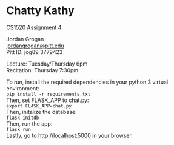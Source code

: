 # Chatty Kathy

CS1520 Assignment 4

Jordan Grogan  
[jordangrogan@pitt.edu](mailto:jordangrogan@pitt.edu)  
Pitt ID: jog89 3779423

Lecture: Tuesday/Thursday 6pm  
Recitation: Thursday 7:30pm

To run, install the required dependencies in your python 3 virtual environment:  
`pip install -r requirements.txt`  
Then, set FLASK_APP to chat.py:  
`export FLASK_APP=chat.py`  
Then, initalize the database:  
`flask initdb`  
Then, run the app:  
`flask run`  
Lastly, go to [http://localhost:5000](http://localhost:5000) in your browser.
